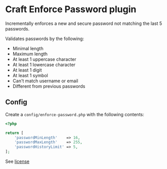 # Craft Enforce Password plugin

Incrementally enforces a new and secure password not matching the last 5 passwords.

Validates passwords by the following:
- Minimal length
- Maximum length
- At least 1 uppercase character
- At least 1 lowercase character
- At least 1 digit
- At least 1 symbol
- Can't match username or email
- Different from previous passwords

## Config

Create a `config/enforce-password.php` with the following contents:

```php
<?php

return [
    'passwordMinLength'    => 16,
    'passwordMaxLength'    => 255,
    'passwordHistoryLimit' => 5,
];
```

See [license](https://github.com/born05/craft-enforcepassword/blob/master/LICENSE.md)

